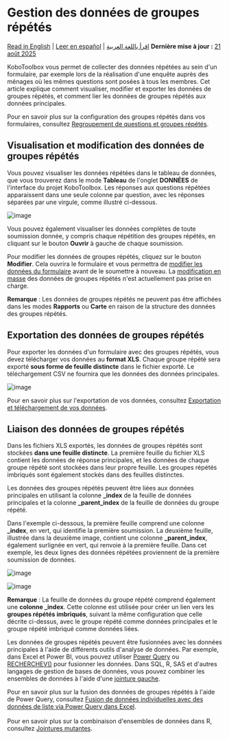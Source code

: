 # Gestion des données de groupes répétés
<a href="../managing_repeat_groups.html">Read in English</a> | <a href="../es/managing_repeat_groups.html">Leer en español</a> | <a href="../ar/managing_repeat_groups.html">اقرأ باللغة العربية</a>
**Dernière mise à jour :** <a href="https://github.com/kobotoolbox/docs/blob/cb137e68b19147fcd0331a6f7919f5563dcebeca/source/managing_repeat_groups.md" class="reference">21 août 2025</a>

KoboToolbox vous permet de collecter des données répétées au sein d'un formulaire, par exemple lors de la réalisation d'une enquête auprès des ménages où les mêmes questions sont posées à tous les membres. Cet article explique comment visualiser, modifier et exporter les données de groupes répétés, et comment lier les données de groupes répétés aux données principales.

<p class="note">
  Pour en savoir plus sur la configuration des groupes répétés dans vos formulaires, consultez <a href="https://support.kobotoolbox.org/group_repeat.html">Regroupement de questions et groupes répétés</a>.
</p>

## Visualisation et modification des données de groupes répétés
Vous pouvez visualiser les données répétées dans le tableau de données, que vous trouverez dans le mode **Tableau** de l'onglet **DONNÉES** de l'interface du projet KoboToolbox. Les réponses aux questions répétées apparaissent dans une seule colonne par question, avec les réponses séparées par une virgule, comme illustré ci-dessous.

 ![image](/images/managing_repeat_groups/data_table.png) 

Vous pouvez également visualiser les données complètes de toute soumission donnée, y compris chaque répétition des groupes répétés, en cliquant sur le bouton <i class="k-icon-view"></i>**Ouvrir** à gauche de chaque soumission.

Pour modifier les données de groupes répétés, cliquez sur le bouton <i class="k-icon-edit"></i>**Modifier**. Cela ouvrira le formulaire et vous permettra de [modifier les données du formulaire](https://support.kobotoolbox.org/howto_edit_single_submissions.html) avant de le soumettre à nouveau. La [modification en masse](https://support.kobotoolbox.org/howto_edit_multiple_submissions.html) des données de groupes répétés n'est actuellement pas prise en charge.

<p class="note">
  <b>Remarque</b> : Les données de groupes répétés ne peuvent pas être affichées dans les modes <b>Rapports</b> ou <b>Carte</b> en raison de la structure des données des groupes répétés.
</p>

## Exportation des données de groupes répétés
Pour exporter les données d'un formulaire avec des groupes répétés, vous devez télécharger vos données au **format XLS**. Chaque groupe répété sera exporté **sous forme de feuille distincte** dans le fichier exporté. Le téléchargement CSV ne fournira que les données des données principales.

![image](/images/managing_repeat_groups/download.png)

<p class="note"> 
    Pour en savoir plus sur l'exportation de vos données, consultez <a href="https://support.kobotoolbox.org/export_download.html">Exportation et téléchargement de vos données</a>.
</p>

## Liaison des données de groupes répétés
Dans les fichiers XLS exportés, les données de groupes répétés sont stockées **dans une feuille distincte**. La première feuille du fichier XLS contient les données de réponse principales, et les données de chaque groupe répété sont stockées dans leur propre feuille. Les groupes répétés imbriqués sont également stockés dans des feuilles distinctes.

Les données des groupes répétés peuvent être liées aux données principales en utilisant la colonne **_index** de la feuille de données principales et la colonne **_parent_index** de la feuille de données du groupe répété.

Dans l'exemple ci-dessous, la première feuille comprend une colonne **_index**, en vert, qui identifie la première soumission. La deuxième feuille, illustrée dans la deuxième image, contient une colonne **_parent_index**, également surlignée en vert, qui renvoie à la première feuille. Dans cet exemple, les deux lignes des données répétées proviennent de la première soumission de données.

![image](/images/managing_repeat_groups/main_data.png)

![image](/images/managing_repeat_groups/repeat_group_data.png)

<p class="note">
  <b>Remarque</b> : La feuille de données du groupe répété comprend également une <b>colonne _index</b>. Cette colonne est utilisée pour créer un lien vers les <b>groupes répétés imbriqués</b>, suivant la même configuration que celle décrite ci-dessus, avec le groupe répété comme données principales et le groupe répété imbriqué comme données liées.
</p>

Les données de groupes répétés peuvent être fusionnées avec les données principales à l'aide de différents outils d'analyse de données. Par exemple, dans Excel et Power BI, vous pouvez utiliser [Power Query](https://learn.microsoft.com/fr-fr/power-query/power-query-what-is-power-query) ou [RECHERCHEV()](https://support.microsoft.com/fr-fr/office/fonction-recherchev-0bbc8083-26fe-4963-8ab8-93a18ad188a1) pour fusionner les données. Dans SQL, R, SAS et d'autres langages de gestion de bases de données, vous pouvez combiner les ensembles de données à l'aide d'une [jointure gauche](https://learn.microsoft.com/fr-fr/sql/relational-databases/performance/joins?view=sql-server-ver17).

<p class="note">
  Pour en savoir plus sur la fusion des données de groupes répétés à l'aide de Power Query, consultez <a href="https://support.kobotoolbox.org/merging_dataset_excel_power_query.html?highlight=power+query">Fusion de données individuelles avec des données de liste via Power Query dans Excel</a>.<br><br>Pour en savoir plus sur la combinaison d'ensembles de données dans R, consultez <a href="https://dplyr.tidyverse.org/reference/mutate-joins.html">Jointures mutantes</a>.
</p>